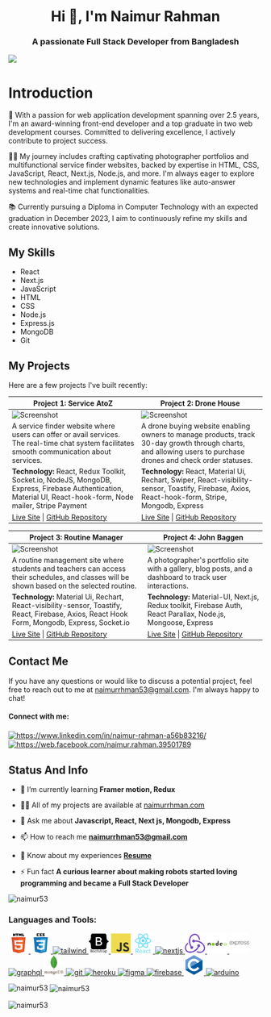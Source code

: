 <h1 align="center">Hi 👋, I'm Naimur Rahman</h1>
<h3 align="center">A passionate Full Stack Developer from Bangladesh</h3>
<img src='https://i.ibb.co/bQpCZ2r/1676490741805.jpg'/>

 # Introduction
🚀 With a passion for web application development spanning over 2.5 years, I'm an award-winning front-end developer and a top graduate in two web development courses. Committed to delivering excellence, I actively contribute to project success.

👨‍💻 My journey includes crafting captivating photographer portfolios and multifunctional service finder websites, backed by expertise in HTML, CSS, JavaScript, React, Next.js, Node.js, and more. I'm always eager to explore new technologies and implement dynamic features like auto-answer systems and real-time chat functionalities.

📚 Currently pursuing a Diploma in Computer Technology with an expected graduation in December 2023, I aim to continuously refine my skills and create innovative solutions. 

## My Skills

- React
- Next.js
- JavaScript
- HTML
- CSS
- Node.js
- Express.js
- MongoDB
- Git

## My Projects

Here are a few projects I've built recently: 
 
<!-- Table 1 -->
| Project 1: Service AtoZ                     | Project 2: Drone House                            |
|--------------------------------------------|--------------------------------------------------|
| ![Screenshot](https://i.ibb.co/LgThwPZ/service-banner.jpg) | ![Screenshot](https://i.ibb.co/jrx2hwp/drone-house-banner.jpg) |
| A service finder website where users can offer or avail services. The real-time chat system facilitates smooth communication about services. | A drone buying website enabling owners to manage products, track 30-day growth through charts, and allowing users to purchase drones and check order statuses. |
| **Technology:** React, Redux Toolkit, Socket.io, NodeJS, MongoDB, Express, Firebase Authentication, Material UI, React-hook-form, Node mailer, Stripe Payment | **Technology:** React, Material Ui, Rechart, Swiper, React-visibility-sensor, Toastify, Firebase, Axios, React-hook-form, Stripe, Mongodb, Express |
| [Live Site](https://service-assistant-a2z.web.app/) \| [GitHub Repository](https://github.com/Iasir-Arafat-riaz/Service-Assistant-TeamProject-Frontend) | [Live Site](https://assignment-12-43fb2.web.app/home) \| [GitHub Repository](https://github.com/Naimur53/drone-house) |

<!-- Table 2 -->
| Project 3: Routine Manager                 | Project 4: John Baggen                           |
|-------------------------------------------|-------------------------------------------------|
| ![Screenshot](https://i.ibb.co/YNKKYbG/routine-banner2-1.jpg) | ![Screenshot](https://i.ibb.co/x7BxtmQ/john-banner.jpg) |
| A routine management site where students and teachers can access their schedules, and classes will be shown based on the selected routine. | A photographer's portfolio site with a gallery, blog posts, and a dashboard to track user interactions. |
| **Technology:** Material Ui, Rechart, React-visibility-sensor, Toastify, React, Firebase, Axios, React Hook Form, Mongodb, Express, Socket.io | **Technology:** Material-UI, Next.js, Redux toolkit, Firebase Auth, React Parallax, Node.js, Mongoose, Express |
| [Live Site](https://routine-app-theta.vercel.app/) \| [GitHub Repository](https://github.com/Naimur53/routine_app) | [Live Site](https://photogrpher-portfolio.vercel.app/) \| [GitHub Repository](https://github.com/Naimur53/photogrpher-portfolio) |
## Contact Me

If you have any questions or would like to discuss a potential project, feel free to reach out to me at naimurrhman53@gmail.com. I'm always happy to chat!
<h4 align="left">Connect with me:</h4>
<p align="left">
<a href="https://linkedin.com/in/https://www.linkedin.com/in/naimur-rahman-a56b83216/" target="blank"><img align="center" src="https://raw.githubusercontent.com/rahuldkjain/github-profile-readme-generator/master/src/images/icons/Social/linked-in-alt.svg" alt="https://www.linkedin.com/in/naimur-rahman-a56b83216/" height="30" width="40" /></a>
<a href="https://fb.com/https://web.facebook.com/naimur.rahman.39501789" target="blank"><img align="center" src="https://raw.githubusercontent.com/rahuldkjain/github-profile-readme-generator/master/src/images/icons/Social/facebook.svg" alt="https://web.facebook.com/naimur.rahman.39501789" height="30" width="40" /></a>
</p>

## Status And Info

<!-- - 🔭 I’m currently working on [Routine](https://routine-app-theta.vercel.app/) -->

- 🌱 I’m currently learning **Framer motion, Redux**

- 👨‍💻 All of my projects are available at [naimurrhman.com](http://naimurrhman.com/)

- 💬 Ask me about **Javascript, React, Next js, Mongodb, Express**

- 📫 How to reach me **naimurrhman53@gmail.com**

- 📄 Know about my experiences **[Resume](https://drive.google.com/file/d/1WKRO1KWgteJaALwgcv3Q7u59dq-BMkUX/view)**

- ⚡ Fun fact **A curious learner about making robots started loving programming and became a Full Stack Developer**
<p align="left"> <img src="https://komarev.com/ghpvc/?username=naimur53&label=Profile%20views&color=0e75b6&style=flat" alt="naimur53" /> </p>
 

<h3 align="left">Languages and Tools:</h3>
<p align="left"> 
  <a href="https://www.w3.org/html/" target="_blank" rel="noreferrer"> <img src="https://raw.githubusercontent.com/devicons/devicon/master/icons/html5/html5-original-wordmark.svg" alt="html5" width="40" height="40"/> </a>
  <a href="https://www.w3schools.com/css/" target="_blank" rel="noreferrer"> <img src="https://raw.githubusercontent.com/devicons/devicon/master/icons/css3/css3-original-wordmark.svg" alt="css3" width="40" height="40"/> </a>
  <a href="https://tailwindcss.com/" target="_blank" rel="noreferrer"> <img src="https://www.vectorlogo.zone/logos/tailwindcss/tailwindcss-icon.svg" alt="tailwind" width="40" height="40"/> </a> 
<a href="https://getbootstrap.com" target="_blank" rel="noreferrer"> <img src="https://raw.githubusercontent.com/devicons/devicon/master/icons/bootstrap/bootstrap-plain-wordmark.svg" alt="bootstrap" width="40" height="40"/> </a>
 <a href="https://developer.mozilla.org/en-US/docs/Web/JavaScript" target="_blank" rel="noreferrer"> <img src="https://raw.githubusercontent.com/devicons/devicon/master/icons/javascript/javascript-original.svg" alt="javascript" width="40" height="40"/> </a>
 <a href="https://reactjs.org/" target="_blank" rel="noreferrer"> <img src="https://raw.githubusercontent.com/devicons/devicon/master/icons/react/react-original-wordmark.svg" alt="react" width="40" height="40"/> </a>
 <a href="https://nextjs.org/" target="_blank" rel="noreferrer"> <img src="https://cdn.worldvectorlogo.com/logos/nextjs-2.svg" alt="nextjs" width="40" height="40"/> </a>
 <a href="https://redux.js.org" target="_blank" rel="noreferrer"> <img src="https://raw.githubusercontent.com/devicons/devicon/master/icons/redux/redux-original.svg" alt="redux" width="40" height="40"/> </a>  
 <a href="https://nodejs.org" target="_blank" rel="noreferrer"> <img src="https://raw.githubusercontent.com/devicons/devicon/master/icons/nodejs/nodejs-original-wordmark.svg" alt="nodejs" width="40" height="40"/> </a>  
<a href="https://expressjs.com" target="_blank" rel="noreferrer"> <img src="https://raw.githubusercontent.com/devicons/devicon/master/icons/express/express-original-wordmark.svg" alt="express" width="40" height="40"/> </a>
 <a href="https://graphql.org" target="_blank" rel="noreferrer"> <img src="https://www.vectorlogo.zone/logos/graphql/graphql-icon.svg" alt="graphql" width="40" height="40"/> </a>   
<a href="https://www.mongodb.com/" target="_blank" rel="noreferrer"> <img src="https://raw.githubusercontent.com/devicons/devicon/master/icons/mongodb/mongodb-original-wordmark.svg" alt="mongodb" width="40" height="40"/> </a> 
<a href="https://git-scm.com/" target="_blank" rel="noreferrer"> <img src="https://www.vectorlogo.zone/logos/git-scm/git-scm-icon.svg" alt="git" width="40" height="40"/> </a>
 <a href="https://heroku.com" target="_blank" rel="noreferrer"> <img src="https://www.vectorlogo.zone/logos/heroku/heroku-icon.svg" alt="heroku" width="40" height="40"/> </a> <a href="https://www.w3.org/html/" target="_blank" rel="noreferrer">
<a href="https://www.figma.com/" target="_blank" rel="noreferrer"> <img src="https://www.vectorlogo.zone/logos/figma/figma-icon.svg" alt="figma" width="40" height="40"/> </a> <a href="https://firebase.google.com/" target="_blank" rel="noreferrer"> <img src="https://www.vectorlogo.zone/logos/firebase/firebase-icon.svg" alt="firebase" width="40" height="40"/> </a>
<a href="https://www.cprogramming.com/" target="_blank" rel="noreferrer"> <img src="https://raw.githubusercontent.com/devicons/devicon/master/icons/c/c-original.svg" alt="c" width="40" height="40"/> </a><a href="https://www.arduino.cc/" target="_blank" rel="noreferrer"> <img src="https://cdn.worldvectorlogo.com/logos/arduino-1.svg" alt="arduino" width="40" height="40"/> </a>  </p>
<p><img align="left" src="https://github-readme-stats.vercel.app/api/top-langs?username=naimur53&show_icons=true&locale=en&layout=compact" alt="naimur53" /></p>

<p>&nbsp;<img align="center" src="https://github-readme-stats.vercel.app/api?username=naimur53&show_icons=true&locale=en" alt="naimur53" /></p>

<p><img align="center" src="https://github-readme-streak-stats.herokuapp.com/?user=naimur53&" alt="naimur53" /></p>

